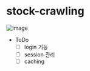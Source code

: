 # stock-crawling

![image](https://user-images.githubusercontent.com/68544187/111248488-5add7a00-864d-11eb-9df5-28a933fcdf08.png)

- ToDo
  - [ ] login 기능
  - [ ] session 관리
  - [ ] caching
